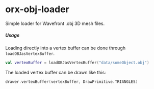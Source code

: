 # orx-obj-loader

Simple loader for Wavefront .obj 3D mesh files.

##### Usage

Loading directly into a vertex buffer can be done through `loadOBJasVertexBuffer`.

```kotlin
val vertexBuffer = loadOBJasVertexBuffer("data/someObject.obj")
```

The loaded vertex buffer can be drawn like this:
```kotlin
drawer.vertexBuffer(vertexBuffer, DrawPrimitive.TRIANGLES)
```


